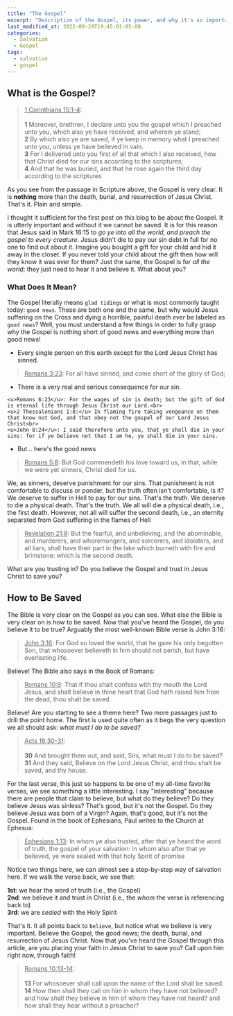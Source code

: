 ```yaml
---
title: "The Gospel"
excerpt: "Description of the Gospel, its power, and why it's so important to the Christian"
last_modified_at: 2022-09-29T19:45:01-05:00
categories:
  - Salvation
  - Gospel
tags: 
  - salvation
  - gospel
---
```


## What is the Gospel?
> <u>1 Corinthians 15:1-4</u>:<br><br>
> **1** Moreover, brethren, I declare unto you the gospel which I preached unto you, which also ye have received, and wherein ye stand; <br>
> **2** By which also ye are saved, if ye keep in memory what I preached unto you, unless ye have believed in vain. <br>
> **3** For I delivered unto you first of all that which I also received, how that Christ died for our sins according to the scriptures; <br>
> **4** And that he was buried, and that he rose again the third day according to the scriptures

As you see from the passage in Scripture above, the Gospel is very clear. It is **nothing** more than the death, burial, and resurrection of Jesus Christ. That's it. Plain and simple.

I thought it sufficient for the first post on this blog to be about the Gospel. It is utterly important and without it we cannot be saved. It is for this reason that Jesus said in Mark 16:15 to *go ye into all the world, and preach the gospel to every creature*. Jesus didn't die to pay our sin debt in full for no one to find out about it. Imagine you bought a gift for your child and hid it away in the closet. If you never told your child about the gift then how will they know it was ever for them? Just the same, the Gospel is for *all the world*; they just need to hear it and believe it. What about you? 

### What Does It Mean?
The Gospel literally means `glad tidings` or what is most commonly taught today: `good news`. These are both one and the same, but why would Jesus suffering on the Cross and dying a horrible, painful death *ever* be labeled as `good news`? Well, you must understand a few things in order to fully grasp why the Gospel is nothing short of good news and everything more than good news!

* Every single person on this earth except for the Lord Jesus Christ has sinned.

> <u>Romans 3:23</u>: For all have sinned, and come short of the glory of God;

* There is a very real and serious consequence for our sin.

```
<u>Romans 6:23</u>: For the wages of sin is death; but the gift of God is eternal life through Jesus Christ our Lord.<br>
<u>2 Thessalonians 1:8:</u> In flaming fire taking vengeance on them that know not God, and that obey not the gospel of our Lord Jesus Christ<br>
<u>John 8:24</u>: I said therefore unto you, that ye shall die in your sins: for if ye believe not that I am he, ye shall die in your sins.
```

* But... here's the good news

> <u>Romans 5:8</u>: But God commendeth his love toward us, in that, while we were yet sinners, Christ died for us.

We, as sinners, deserve punishment for our sins. That punishment is not comfortable to discuss or ponder, but the truth often isn't comfortable, is it? We deserve to suffer in Hell to pay for our sins. That's the truth. We deserve to die a physical death. That's the truth. We all will die a physical death, i.e., the first death. However, not all will suffer the second death, i.e., an eternity separated from God suffering in the flames of Hell

> <u>Revelation 21:8</u>: But the fearful, and unbelieving, and the abominable, and murderers, and whoremongers, and sorcerers, and idolaters, and all liars, shall have their part in the lake which burneth with fire and brimstone: which is the second death.

What are you trusting in? Do you believe the Gospel and trust in Jesus Christ to save you? 


## How to Be Saved
The Bible is very clear on the Gospel as you can see. What else the Bible is very clear on is how to be saved. Now that you've heard the Gospel, do you believe it to be true? Arguably the most well-known Bible verse is John 3:16:

> <u>John 3:16</u>: For God so loved the world, that he gave his only begotten Son, that whosoever believeth in him should not perish, but have everlasting life.

Believe! The Bible also says in the Book of Romans:

> <u>Romans 10:9</u>: That if thou shalt confess with thy mouth the Lord Jesus, and shalt believe in thine heart that God hath raised him from the dead, thou shalt be saved.

Believe! Are you starting to see a theme here? Two more passages just to drill the point home. The first is used quite often as it begs the very question we all should ask:  *what must I do to be saved?*

> <u>Acts 16:30-31</u>: <br><br>
> **30** And brought them out, and said, Sirs, what must I do to be saved?<br>
> **31** And they said, Believe on the Lord Jesus Christ, and thou shalt be saved, and thy house.

For the last verse, this just so happens to be one of my all-time favorite verses, we see something a little interesting. I say "interesting" because there are people that claim to believe, but what do they believe? Do they believe Jesus was sinless? That's good, but it's not the Gospel. Do they believe Jesus was born of a Virgin? Again, that's good, but it's not the Gospel. Found in the book of Ephesians, Paul writes to the Church at Ephesus:

> <u>Ephesians 1:13</u>: In whom ye also trusted, after that ye heard the word of truth, the gospel of your salvation: in whom also after that ye believed, ye were sealed with that holy Spirit of promise

Notice two things here, we can almost see a step-by-step way of salvation here. If we walk the verse back, we see that:

**1st**: we hear the word of truth (i.e., the Gospel)<br>
**2nd**: we believe it and trust in Christ (i.e., the *whom* the verse is referencing back to)<br>
**3rd**: we are *sealed* with the Holy Spirit

That's it. It all points back to `believe`, but notice what we believe is very important. Believe the Gospel, the good news; the death, burial, and resurrection of Jesus Christ. Now that you've heard the Gospel through this article, are you placing your faith in Jesus Christ to save you? Call upon him right now, through faith!

> <u>Romans 10:13-14</u>:<br><br> 
> **13** For whosoever shall call upon the name of the Lord shall be saved.<br>
> **14** How then shall they call on him in whom they have not believed? and how shall they believe in him of whom they have not heard? and how shall they hear without a preacher?
